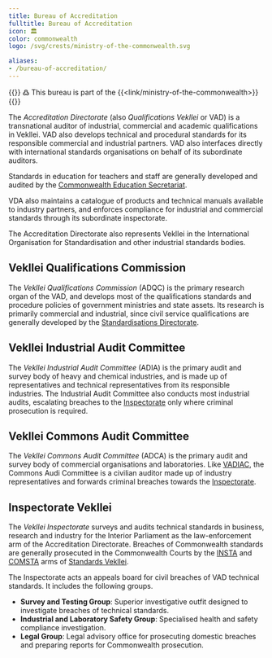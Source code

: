 ```yaml
---
title: Bureau of Accreditation
fulltitle: Bureau of Accreditation
icon: 🏛️
color: commonwealth
logo: /svg/crests/ministry-of-the-commonwealth.svg

aliases:
- /bureau-of-accreditation/
---
```

{{<note>}}
߷ This bureau is part of the {{<link/ministry-of-the-commonwealth>}}
{{</note>}}

The *Accreditation Directorate* (also *Qualifications Vekllei* or VAD) is a transnational auditor of industrial, commercial and academic qualifications in Vekllei. VAD also develops technical and procedural standards for its responsible commercial and industrial partners. VAD also interfaces directly with international standards organisations on behalf of its subordinate auditors.

Standards in education for teachers and staff are generally developed and audited by the [Commonwealth Education Secretariat](/factbook/society/government/#commonwealth-education-secretariat).

VDA also maintains a catalogue of products and technical manuals available to industry partners, and enforces compliance for industrial and commercial standards through its subordinate inspectorate.

The Accreditation Directorate also represents Vekllei in the International Organisation for Standardisation and other industrial standards bodies.

## Vekllei Qualifications Commission

The *Vekllei Qualifications Commission* (ADQC) is the primary research organ of the VAD, and develops most of the qualifications standards and procedure policies of government ministries and state assets. Its research is primarily commercial and industrial, since civil service qualifications are generally developed by the [Standardisations Directorate](/factbook/society/government/#standardisations-directorate).

## Vekllei Industrial Audit Committee

The *Vekllei Industrial Audit Committee* (ADIA) is the primary audit and survey body of heavy and chemical industries, and is made up of representatives and technical representatives from its responsible industries. The Industrial Audit Committee also conducts most industrial audits, escalating breaches to the [Inspectorate](/factbook/society/government/#inspectorate-vekllei) only where criminal prosecution is required.

## Vekllei Commons Audit Committee

The *Vekllei Commons Audit Committee* (ADCA) is the primary audit and survey body of commercial organisations and laboratories. Like [VADIAC](/factbook/society/government/#vekllei-industrial-audit-committee), the Commons Audi Committee is a civilian auditor made up of industry representatives and forwards criminal breaches towards the [Inspectorate](/factbook/society/government/#inspectorate-vekllei).

## Inspectorate Vekllei

The *Vekllei Inspectorate* surveys and audits technical standards in business, research and industry for the Interior Parliament as the law-enforcement arm of the Accreditation Directorate. Breaches of Commonwealth standards are generally prosecuted in the Commonwealth Courts by the [INSTA](/factbook/society/government/#industrial-standards-of-vekllei) and [COMSTA](/factbook/society/government/#commercial-standards-of-vekllei) arms of [Standards Vekllei](/factbook/society/government/#standardisations-directorate).

The Inspectorate acts an appeals board for civil breaches of VAD technical standards. It includes the following groups.

* **Survey and Testing Group**: Superior investigative outfit designed to investigate breaches of technical standards.
* **Industrial and Laboratory Safety Group**: Specialised health and safety compliance investigation.
* **Legal Group**: Legal advisory office for prosecuting domestic breaches and preparing reports for Commonwealth prosecution.
